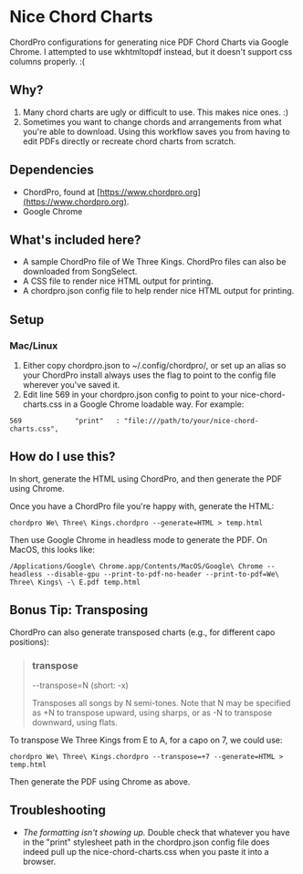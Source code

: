 # Nice Chord Charts
 ChordPro configurations for generating nice PDF Chord Charts via Google Chrome. I attempted to use wkhtmltopdf instead, but it doesn't support css columns properly. :(
 
## Why?
1. Many chord charts are ugly or difficult to use. This makes nice ones. :)
2. Sometimes you want to change chords and arrangements from what you're able to download. Using this workflow saves you from having to edit PDFs directly or recreate chord charts from scratch.
 
## Dependencies
- ChordPro, found at [https://www.chordpro.org](https://www.chordpro.org).
- Google Chrome

## What's included here?
- A sample ChordPro file of We Three Kings. ChordPro files can also be downloaded from SongSelect.
- A CSS file to render nice HTML output for printing.
- A chordpro.json config file to help render nice HTML output for printing.

## Setup

### Mac/Linux
1. Either copy chordpro.json to ~/.config/chordpro/, or set up an alias so your ChordPro install always uses the flag to point to the config file wherever you've saved it.
2. Edit line 569 in your chordpro.json config to point to your nice-chord-charts.css in a Google Chrome loadable way. For example:

`569             "print"   : "file:///path/to/your/nice-chord-charts.css",`

## How do I use this?
In short, generate the HTML using ChordPro, and then generate the PDF using Chrome.

Once you have a ChordPro file you're happy with, generate the HTML:

`chordpro We\ Three\ Kings.chordpro --generate=HTML > temp.html`

Then use Google Chrome in headless mode to generate the PDF. On MacOS, this looks like:

`/Applications/Google\ Chrome.app/Contents/MacOS/Google\ Chrome --headless --disable-gpu --print-to-pdf-no-header --print-to-pdf=We\ Three\ Kings\ -\ E.pdf temp.html`

## Bonus Tip: Transposing
ChordPro can also generate transposed charts (e.g., for different capo positions):

> ### transpose
> 
> --transpose=N (short: -x)
> 
> Transposes all songs by N semi-tones. Note that N may be specified as +N to transpose upward, using sharps, or as -N to transpose downward, using flats.

To transpose We Three Kings from E to A, for a capo on 7, we could use:

`chordpro We\ Three\ Kings.chordpro --transpose=+7 --generate=HTML > temp.html`

Then generate the PDF using Chrome as above.

## Troubleshooting
- *The formatting isn't showing up.* Double check that whatever you have in the "print" stylesheet path in the chordpro.json config file does indeed pull up the nice-chord-charts.css when you paste it into a browser.